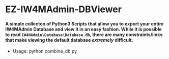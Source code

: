 # EZ-IW4MAdmin-DBViewer

#### A simple collecton of Python3 Scripts that allow you to export your entire IW4MAdmin Database and view it in an easy fashion. While it is possible to read `IW4NAdmin\Database\Database.db`, there are many constraints/links that make viewing the default database *extremely* difficult.

* Usage: python combine_db.py
